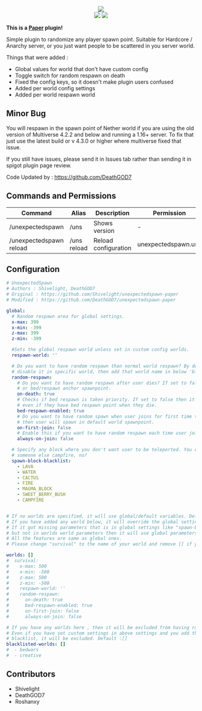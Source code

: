 <p align="center">
<img src="https://raw.githubusercontent.com/Shivelight/unexpectedspawn-paper/master/assets/artwork.png">
<br>
<img src="https://img.shields.io/badge/Crafted%20in-Java-red?style=flat&logo=java">
<img src="https://img.shields.io/github/v/release/Shivelight/unexpectedspawn-paper?color=green">
</p>

**This is a [Paper](https://github.com/PaperMC/Paper) plugin!**

Simple plugin to randomize any player spawn point. Suitable for Hardcore / Anarchy server, or you just want people to be scattered in you server world.

Things that were added : 
- Global values for world that don't have custom config
- Toggle switch for random respawn on death
- Fixed the config keys, so it doesn't make plugin users confused
- Added per world config settings
- Added per world respawn world

## Minor Bug
You will respawn in the spawn point of Nether world if you are using the old version of Multiverse 4.2.2 and below and running a 1.16+ server.
To fix that just use the latest build or v 4.3.0 or higher where multiverse fixed that issue.

If you still have issues, please send it in Issues tab rather than sending it in spigot plugin page review.

Code Updated by : https://github.com/DeathGOD7


## Commands and Permissions

| Command                 | Alias         | Description          | Permission          |
| ----------------------- | ------------- | -------------------- | ------------------- |
| /unexpectedspawn        |  /uns         | Shows version         | -                   |
| /unexpectedspawn reload |  /uns reload  | Reload configuration | unexpectedspawn.use |

## Configuration

```yaml
# UnexpectedSpawn
# Authors : Shivelight, DeathGOD7
# Original : https://github.com/Shivelight/unexpectedspawn-paper
# Modified : https://github.com/DeathGOD7/unexpectedspawn-paper

global:
  # Random respawn area for global settings.
  x-max: 399
  x-min: -399
  z-max: 399
  z-min: -399

  #Sets the global respawn world unless set in custom config worlds.
  respawn-world: ''

  # Do you want to have random respawn than normal world respawn? By default it is enabled in all worlds. If you want to
  # disable it in specific world, then add that world name in below 'blacklisted-worlds'.
  random-respawn:
    # Do you want to have random respawn after user dies? If set to false then user will respawn in world spawnpoint.
    # or bed/respawn anchor spawnpoint.
    on-death: true
    # Checks if bed respawn is taken priority. If set to false then it will force user to random respawn
    # even if they have bed respawn point when they die.
    bed-respawn-enabled: true
    # Do you want to have random spawn when user joins for first time to prevent grief in spawn chunks? If set to false
    # then user will spawn in default world spawnpoint.
    on-first-join: false
    # Enable this if you want to have random respawn each time user joins the server. It's best for Anarchy type server.
    always-on-join: false

  # Specify any block where you don't want user to be teleported. You don't them to drown in lava/water or land on
  # someone else campfire, no?
  spawn-block-blacklist:
    - LAVA
    - WATER
    - CACTUS
    - FIRE
    - MAGMA_BLOCK
    - SWEET_BERRY_BUSH
    - CAMPFIRE


# If no worlds are specified, it will use global/default variables. Default Config (worlds: [])
# If you have added any world below, it will override the global settings.
# If it got missing parameters that is in global settings like "spawn-block-blacklist"
# but not in worlds world parameters then it will use global parameters.
# All the features are same as global ones.
# Please change "survival" to the name of your world and remove [] if you want to add worlds.

worlds: []
#  survival:
#    x-max: 500
#    x-min: -500
#    z-max: 500
#    z-min: -500
#    respawn-world: ''
#    random-respawn:
#      on-death: true
#      bed-respawn-enabled: true
#      on-first-join: false
#      always-on-join: false

# If you have any worlds here , then it will be excluded from having random spawn
# Even if you have set custom settings in above settings and you add that world to
# blacklist, it will be excluded. Default :[]
blacklisted-worlds: []
#  - bedwars
#  - creative
```

## Contributors
- Shivelight
- DeathGOD7
- Roshanxy